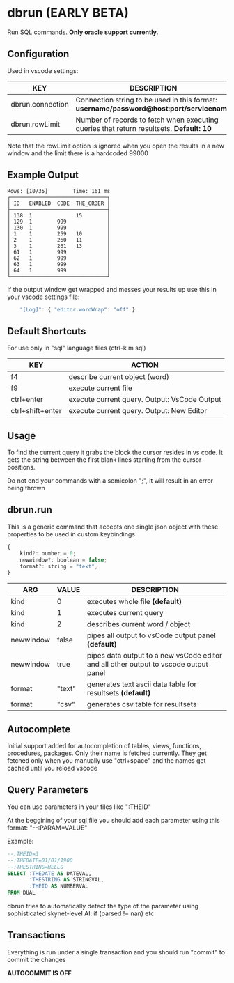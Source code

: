# dbrun (EARLY BETA)
Run SQL commands. **Only oracle support currently**. 

## Configuration
Used in vscode settings:

KEY | DESCRIPTION
-- | --
dbrun.connection | Connection string to be used in this format: **username/password@host:port/servicename**
dbrun.rowLimit | Number of records to fetch when executing queries that return resultsets. **Default: 10**

Note that the rowLimit option is ignored when you open the results in a new window and the limit there is a hardcoded 99000

## Example Output

```
Rows: [10/35]        Time: 161 ms
┌───────────────────────────────┐
│ ID   ENABLED  CODE  THE_ORDER │
├───────────────────────────────┤
│ 138  1              15        │
│ 129  1        999             │
│ 130  1        999             │
│ 1    1        259   10        │
│ 2    1        260   11        │
│ 3    1        261   13        │
│ 61   1        999             │
│ 62   1        999             │
│ 63   1        999             │
│ 64   1        999             │
└───────────────────────────────┘
```

If the output window get wrapped and messes your results up use this in your vscode settings file: 

``` js
	"[Log]": { "editor.wordWrap": "off" }
```


## Default Shortcuts
For use only in "sql" language files (ctrl-k m sql)

KEY | ACTION
-|-
f4 | describe current object (word)
f9 | execute current file
ctrl+enter | execute current query. Output: VsCode Output
ctrl+shift+enter | execute current query. Output: New Editor

## Usage

To find the current query it grabs the block the cursor resides in vs code. It gets the string between the first blank lines starting from the cursor positions.

Do not end your commands with a semicolon ";", it will result in an error being thrown

## dbrun.run

This is a generic command that accepts one single json object with these properties to be used in custom keybindings
``` js
{
	kind?: number = 0;
	newwindow?: boolean = false;
	format?: string = "text";
}
```

ARG | VALUE | DESCRIPTION
-- | -- | --
kind | 0 | executes whole file **(default)**
kind | 1 | executes current query 
kind | 2 | describes current word / object
newwindow |false | pipes all output to vsCode output panel **(default)**
newwindow | true | pipes data output to a new vsCode editor and all other output to vscode output panel
format | "text" | generates text ascii data table for resultsets **(default)**
format | "csv" | generates csv table for resultsets

## Autocomplete
Initial support added for autocompletion of tables, views, functions, procedures, packages. Only their name is fetched currently. They get fetched only when you manually use "ctrl+space" and the names get cached until you reload vscode

## Query Parameters
You can use parameters in your files like ":THEID"

At the beggining of your sql file you should add each parameter using this format: "--:PARAM=VALUE"

Example:
``` sql
--:THEID=3
--:THEDATE=01/01/1900
--:THESTRING=HELLO
SELECT :THEDATE AS DATEVAL, 
       :THESTRING AS STRINGVAL, 
       :THEID AS NUMBERVAL 
FROM DUAL
```

dbrun tries to automatically detect the type of the parameter using sophisticated skynet-level AI: if (parsed != nan) etc

## Transactions
Everything is run under a single transaction and you should run "commit" to commit the changes

**AUTOCOMMIT IS OFF**